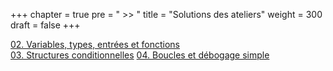 +++
chapter = true
pre = " >> "
title = "Solutions des ateliers"
weight = 300
draft = false
+++



[02. Variables, types, entrées et fonctions](./2_variables_types_entree_fn/)  
[03. Structures conditionnelles](./3_struct_cond/) 
[04. Boucles et débogage simple](./4_boucles_debogage/)


<!--
[06. Listes, chaines et visualisation des données](./6_listes_chaines_visualisation/)  
[07. Tableaux NumPy et droite de régression](./7_numpy_regression)  
[08. Dictionnaires et fichiers texte](./8_dict_fichiers/)  
[09. Révision](./9_revision/)



[11. Fonctions personnalisées](./11_fonctions_perso)

-->

